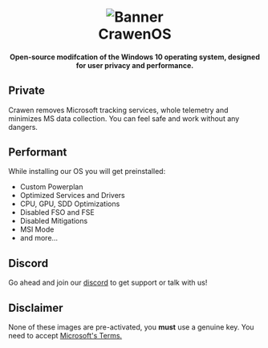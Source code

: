 <h1 align="center">
<img src="https://github.com/CrawenOS/Crawen/blob/main/img/banner.jpg" alt="Banner"</img>
  <br>
  CrawenOS
  <br>
</h1>
<h4 align="center"> Open-source modifcation of the Windows 10 operating system, designed for user privacy and performance. </h4>

<h2> Private </h2>

Crawen removes Microsoft tracking services, whole telemetry and minimizes MS data collection. 
You can feel safe and work without any dangers.

<h2> Performant </h2>

While installing our OS you will get preinstalled:

- Custom Powerplan
- Optimized Services and Drivers
- CPU, GPU, SDD Optimizations
- Disabled FSO and FSE
- Disabled Mitigations
- MSI Mode
- and more...

<h2> Discord </h2>

Go ahead and join our [discord](https://discord.gg/crawenos) to get support or talk with us!

<h2> Disclaimer </h2>

None of these images are pre-activated, you **must** use a genuine key.
You need to accept [Microsoft's Terms.](https://www.microsoft.com/en-us/Useterms/Retail/Windows/10/UseTerms_Retail_Windows_10_English.htm)
